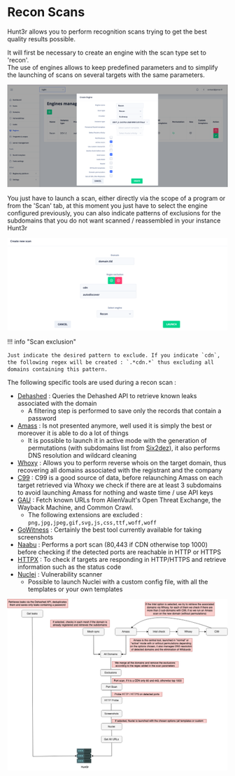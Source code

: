 # Recon Scans

Hunt3r allows you to perform recognition scans trying to get the best quality results possible.

It will first be necessary to create an engine with the scan type set to 'recon'.  
The use of engines allows to keep predefined parameters and to simplify the launching of scans on several targets with the same parameters.

![](../../assets/images/engines.png)

You just have to launch a scan, either directly via the scope of a program or from the 'Scan' tab, at this moment you just have to select the engine configured previously, you can also indicate patterns of exclusions for the subdomains that you do not want scanned / reassembled in your instance Hunt3r

![](../../assets/images/create_scan.png)

!!! info "Scan exclusion"

    Just indicate the desired pattern to exclude. If you indicate `cdn`, the following regex will be created : `.*cdn.*` thus excluding all domains containing this pattern.


The following specific tools are used during a recon scan :

  - [Dehashed](https://dehashed.com/) : Queries the Dehashed API to retrieve known leaks associated with the domain
      - A filtering step is performed to save only the records that contain a password
  - [Amass](https://github.com/OWASP/Amass) : Is not presented anymore, well used it is simply the best or moreover it is able to do a lot of things
    - It is possible to launch it in active mode with the generation of permutations (with subdomains list from [Six2dez](https://gist.github.com/six2dez/ffc2b14d283e8f8eff6ac83e20a3c4b4/raw)), it also performs DNS resolution and wildcard cleaning
  - [Whoxy](https://www.whoxy.com/) : Allows you to perform reverse whois on the target domain, thus recovering all domains associated with the registrant and the company
  - [C99](https://api.c99.nl/) : C99 is a good source of data, before relaunching Amass on each target retrieved via Whoxy we check if there are at least 3 subdomains to avoid launching Amass for nothing and waste time / use API keys
  - [GAU](https://github.com/lc/gau) : Fetch known URLs from AlienVault's Open Threat Exchange, the Wayback Machine, and Common Crawl.
    - The following extensions are excluded : `png,jpg,jpeg,gif,svg,js,css,ttf,woff,woff`
  - [GoWitness](https://github.com/sensepost/gowitness) : Certainly the best tool currently available for taking screenshots
  - [Naabu](https://github.com/projectdiscovery/naabu) : Performs a port scan (80,443 if CDN otherwise top 1000) before checking if the detected ports are reachable in HTTP or HTTPS
  - [HTTPX](https://github.com/projectdiscovery/httpx) : To check if targets are responding in HTTP/HTTPS and retrieve information such as the status code
  - [Nuclei](https://github.com/projectdiscovery/nuclei) : Vulnerability scanner
    - Possible to launch Nuclei with a custom config file, with all the templates or your own templates

![](../../assets/images/diagram_recon.png)